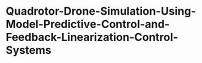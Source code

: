 # Quadrotor-Drone-Simulation-Using-Model-Predictive-Control-and-Feedback-Linearization-Control-Systems